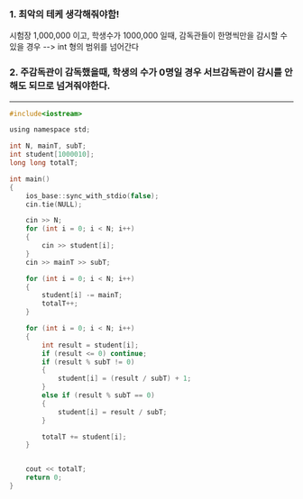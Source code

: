
### 1. 최악의 테케 생각해줘야함!

시험장 1,000,000 이고, 학생수가 1000,000 일때, 감독관들이 한명씩만을 감시할 수 있을 경우 --> int 형의 범위를 넘어간다


### 2. 주감독관이 감독했을때, 학생의 수가 0명일 경우 서브감독관이 감시를 안해도 되므로 넘겨줘야한다.

--------------------------------------------------------------------------------------------------------------------------
```c
#include<iostream>

using namespace std;

int N, mainT, subT;
int student[1000010];
long long totalT;

int main()
{
	ios_base::sync_with_stdio(false);
	cin.tie(NULL);

	cin >> N;
	for (int i = 0; i < N; i++)
	{
		cin >> student[i];
	}
	cin >> mainT >> subT;

	for (int i = 0; i < N; i++)
	{
		student[i] -= mainT;
		totalT++;
	}

	for (int i = 0; i < N; i++)
	{
		int result = student[i];
		if (result <= 0) continue;
		if (result % subT != 0)
		{
			student[i] = (result / subT) + 1;
		}
		else if (result % subT == 0)
		{
			student[i] = result / subT;
		}

		totalT += student[i];
	}


	cout << totalT;
	return 0;
}
```
